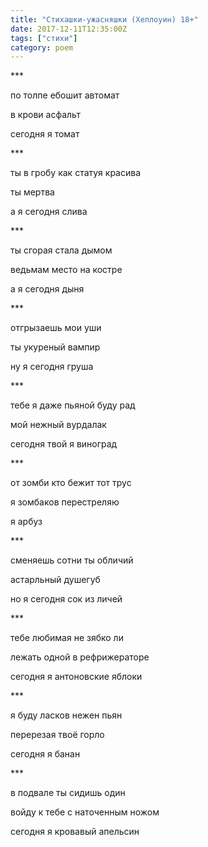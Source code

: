 ```yaml
---
title: "Стихашки-ужасняшки (Хеллоуин) 18+"
date: 2017-12-11T12:35:00Z
tags: ["стихи"]
category: poem
---
```


\*\*\*

по толпе ебошит автомат

в крови асфальт

сегодня я томат



\*\*\*

ты в гробу как статуя красива

ты мертва

а я сегодня слива



\*\*\*

ты сгорая стала дымом

ведьмам место на костре

а я сегодня дыня



\*\*\*

отгрызаешь мои уши

ты укуреный вампир

ну я сегодня груша



\*\*\*

тебе я даже пьяной буду рад

мой нежный вурдалак

сегодня твой я виноград



\*\*\*

от зомби кто бежит тот трус

я зомбаков перестреляю

я арбуз



\*\*\*

сменяешь сотни ты обличий

астарльный душегуб

но я сегодня сок из личей



\*\*\*

тебе любимая не зябко ли

лежать одной в рефрижераторе

сегодня я антоновские яблоки



\*\*\*

я буду ласков нежен пьян

перерезая твоё горло

сегодня я банан



\*\*\*

в подвале ты сидишь один

войду к тебе с наточенным ножом

сегодня я кровавый апельсин  
